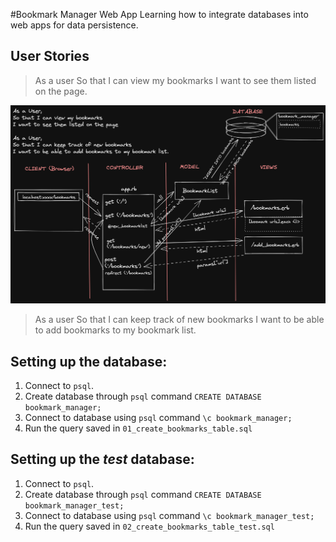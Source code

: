 #Bookmark Manager Web App
Learning how to integrate databases into web apps for data persistence.

## User Stories
> As a user
> So that I can view my bookmarks
> I want to see them listed on the page.

![Domain Model](bookmarks_domain_model_v3.png)

> As a user
> So that I can keep track of new bookmarks
> I want to be able to add bookmarks to my bookmark list.

## Setting up the database:
1. Connect to ```psql```.
2. Create database through ```psql``` command ```CREATE DATABASE bookmark_manager;```
3. Connect to database using ```psql``` command ```\c bookmark_manager;```
4. Run the query saved in ```01_create_bookmarks_table.sql```

## Setting up the *test* database:
1. Connect to ```psql```.
2. Create database through ```psql``` command ```CREATE DATABASE bookmark_manager_test;```
3. Connect to database using ```psql``` command ```\c bookmark_manager_test;```
4. Run the query saved in ```02_create_bookmarks_table_test.sql```